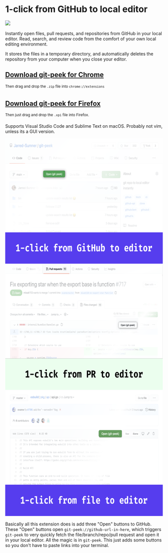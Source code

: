 # 1-click from GitHub to local editor

<a href="https://github.com/Jarred-Sumner/1-click-from-github-to-editor/releases/download/v0/git-peek-chrome-extension.zip"><img src="./big-webp.webp" height=400 /></a>

Instantly open files, pull requests, and repositories from GitHub in your local editor. Read, search, and review code from the comfort of your own local editing environment.

It stores the files in a temporary directory, and automatically deletes the repository from your computer when you close your editor.

## [Download git-peek for Chrome](https://github.com/Jarred-Sumner/1-click-from-github-to-editor/releases/download/1.0/chrome-extension-git-peek.zip)

<sup>Then drag and drop the `.zip` file into `chrome://extensions`</sup>

## [Download git-peek for Firefox](https://github.com/Jarred-Sumner/1-click-from-github-to-editor/releases/download/1.0/firefox-addon-git-peek.xpi)

<sup>Then just drag and drop the `.xpi` file into Firefox.</sup>

Supports Visual Studio Code and Sublime Text on macOS. Probably not vim, unless its a GUI version.

<img src="./screenshot-1.png" height=400 />
<img src="./screenshot-2.png" height=400 />
<img src="./screenshot-3.png" height=400 />

Basically all this extension does is add three "Open" buttons to GitHub. These "Open" buttons open `git-peek://github-url-in-here`, which triggers `git-peek` to very quickly fetch the file/branch/repo/pull request and open it in your local editor. All the magic is in `git-peek`. This just adds some buttons so you don't have to paste links into your terminal.
